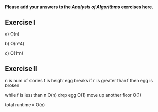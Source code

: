 #### Please add your answers to the ***Analysis of  Algorithms*** exercises here.

## Exercise I

a) O(n)


b) O(n^4)


c) O(1^n)

## Exercise II

n is num of stories 
f is height egg breaks
if n is greater than f then egg is broken

while f is less than n O(n)
drop egg  O(1)
move up another floor O(1)

total runtime = O(n)

